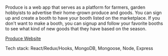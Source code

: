 Produce is a web app that serves as a platform for farmers, garden hobbyists to advertise their home-grown produce and goods. You can sign up and create a booth to have your booth listed on the marketplace. If you don't want to make a booth, you can signup and follow your favorite booths to see what kind of new goods that they have based on the season.

[Produce Website](https://produce-farm-app.herokuapp.com/)

Tech stack: React/Redux/Hooks, MongoDB, Mongoose, Node, Express
